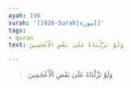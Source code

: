 ```yaml
---
ayah: 198
surah: '[[026-Surah|سورة]]'
tags:
- quran
text: وَلَوْ نَزَّلْنَاهُ عَلَىٰ بَعْضِ الْأَعْجَمِينَ

---
```

> وَلَوْ نَزَّلْنَاهُ عَلَىٰ بَعْضِ الْأَعْجَمِينَ
